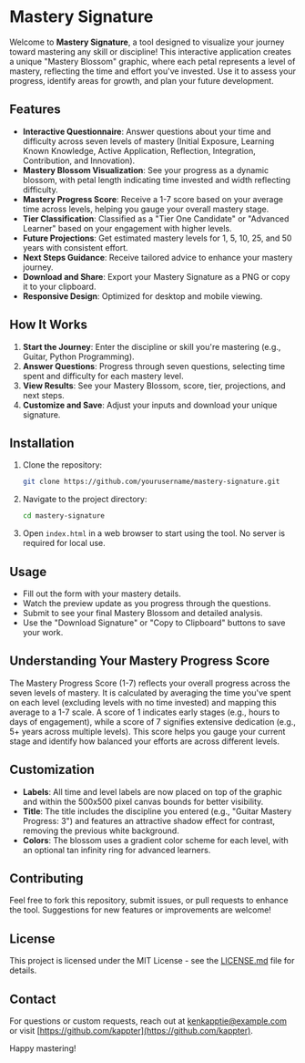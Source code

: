 # Mastery Signature

Welcome to **Mastery Signature**, a tool designed to visualize your journey toward mastering any skill or discipline! This interactive application creates a unique "Mastery Blossom" graphic, where each petal represents a level of mastery, reflecting the time and effort you've invested. Use it to assess your progress, identify areas for growth, and plan your future development.

## Features
- **Interactive Questionnaire**: Answer questions about your time and difficulty across seven levels of mastery (Initial Exposure, Learning Known Knowledge, Active Application, Reflection, Integration, Contribution, and Innovation).
- **Mastery Blossom Visualization**: See your progress as a dynamic blossom, with petal length indicating time invested and width reflecting difficulty.
- **Mastery Progress Score**: Receive a 1-7 score based on your average time across levels, helping you gauge your overall mastery stage.
- **Tier Classification**: Classified as a "Tier One Candidate" or "Advanced Learner" based on your engagement with higher levels.
- **Future Projections**: Get estimated mastery levels for 1, 5, 10, 25, and 50 years with consistent effort.
- **Next Steps Guidance**: Receive tailored advice to enhance your mastery journey.
- **Download and Share**: Export your Mastery Signature as a PNG or copy it to your clipboard.
- **Responsive Design**: Optimized for desktop and mobile viewing.

## How It Works
1. **Start the Journey**: Enter the discipline or skill you're mastering (e.g., Guitar, Python Programming).
2. **Answer Questions**: Progress through seven questions, selecting time spent and difficulty for each mastery level.
3. **View Results**: See your Mastery Blossom, score, tier, projections, and next steps.
4. **Customize and Save**: Adjust your inputs and download your unique signature.

## Installation
1. Clone the repository:
   ```bash
   git clone https://github.com/yourusername/mastery-signature.git
   ```
2. Navigate to the project directory:
   ```bash
   cd mastery-signature
   ```
3. Open `index.html` in a web browser to start using the tool. No server is required for local use.

## Usage
- Fill out the form with your mastery details.
- Watch the preview update as you progress through the questions.
- Submit to see your final Mastery Blossom and detailed analysis.
- Use the "Download Signature" or "Copy to Clipboard" buttons to save your work.

## Understanding Your Mastery Progress Score
The Mastery Progress Score (1-7) reflects your overall progress across the seven levels of mastery. It is calculated by averaging the time you've spent on each level (excluding levels with no time invested) and mapping this average to a 1-7 scale. A score of 1 indicates early stages (e.g., hours to days of engagement), while a score of 7 signifies extensive dedication (e.g., 5+ years across multiple levels). This score helps you gauge your current stage and identify how balanced your efforts are across different levels.

## Customization
- **Labels**: All time and level labels are now placed on top of the graphic and within the 500x500 pixel canvas bounds for better visibility.
- **Title**: The title includes the discipline you entered (e.g., "Guitar Mastery Progress: 3") and features an attractive shadow effect for contrast, removing the previous white background.
- **Colors**: The blossom uses a gradient color scheme for each level, with an optional tan infinity ring for advanced learners.

## Contributing
Feel free to fork this repository, submit issues, or pull requests to enhance the tool. Suggestions for new features or improvements are welcome!

## License
This project is licensed under the MIT License - see the [LICENSE.md](LICENSE.md) file for details.

## Contact
For questions or custom requests, reach out at [kenkapptie@example.com](mailto:kenkapptie@example.com) or visit [https://github.com/kappter](https://github.com/kappter).

Happy mastering!